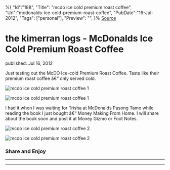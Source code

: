 ﻿%{
    "Id":"188",
    "Title": "mcdo ice cold premium roast coffee",
    "Url":"mcdonalds-ice-cold-premium-roast-coffee",
    "PubDate":"16-Jul-2012",
    "Tags": ["personal"],
    "Preview": "",
}%
[Source](http://markhughneri.com/blog/295/mcdonalds-ice-cold-premium-roast-coffee/ "Permalink to the kimerran logs - McDonalds Ice Cold Premium Roast Coffee")

# the kimerran logs - McDonalds Ice Cold Premium Roast Coffee

published: Jul 16, 2012

Just testing out the McDO Ice-cold Premium Roast Coffee. Taste like their premium roast coffee â€“ only served cold.

![mcdo ice cold premium roast coffee 1][1]

![mcdo ice cold premium roast coffee 1][2]

I had it when I was waiting for Trisha at McDonalds Pasong Tamo while reading the book I just bought â€“ Money Making From Home. I will share about the book soon and post it at Money Gizmo or Foot Notes.

![mcdo ice cold premium roast coffee 2][3]

![mcdo ice cold premium roast coffee 2][4]

### Share and Enjoy

* * *

* * *

[1]: http://markhughneri.com/blog/assets/loading.gif "mcdo ice cold premium roast coffee 1"
[2]: http://www.sisigbytes.com/food/wp-content/uploads/sites/2/2012/07/mcdo-ice-cold-premium-roast-coffee-1.jpg "mcdo ice cold premium roast coffee 1"
[3]: http://markhughneri.com/blog/assets/loading.gif "mcdo ice cold premium roast coffee 2"
[4]: http://www.sisigbytes.com/food/wp-content/uploads/sites/2/2012/07/mcdo-ice-cold-premium-roast-coffee-2.jpg "mcdo ice cold premium roast coffee 2"
